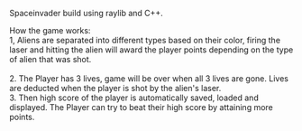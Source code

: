 Spaceinvader build using raylib and C++.

How the game works:<br>
1, Aliens are separated into different types based on their color, firing the laser and hitting the alien will award the player points depending on the type of alien that was shot. <br>
<br>
2. The Player has 3 lives, game will be over when all 3 lives are gone. Lives are deducted when the player is shot by the alien's laser.
<br>
3. Then high score of the player is automatically saved, loaded and displayed. The Player can try to beat their high score by attaining more points.
